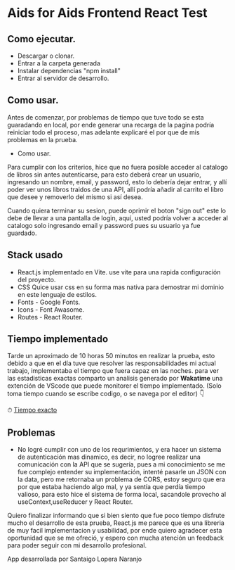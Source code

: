# Aids for Aids Frontend React Test

## Como ejecutar.

- Descargar o clonar.
- Entrar a la carpeta generada
- Instalar dependencias "npm install"
- Entrar al servidor de desarrollo.

## Como usar.

Antes de comenzar, por problemas de tiempo que tuve todo se esta guaradando en local, por ende generar una recarga de la pagina podría reiniciar todo el proceso, mas adelante explicaré el por que de mis problemas en la prueba.

- Como usar.

Para cumplir con los criterios, hice que no fuera posible acceder al catalogo de libros sin antes autenticarse, para esto deberá crear un usuario, ingresando un nombre, email, y password, esto lo debería dejar entrar, y allí poder ver unos libros traidos de una API, allí podría añadir al carrito el libro que desee y removerlo del mismo si así desea.

Cuando quiera terminar su sesion, puede oprimir el boton "sign out" este lo debe de llevar a una pantalla de login, aquí, usted podría volver a acceder al catalogo solo ingresando email y password pues su usuario ya fue guardado.


## Stack usado
- React.js implementado en Vite. use vite para una rapida configuración del proyecto.
- CSS Quice usar css en su forma mas nativa para demostrar mi dominio en este lenguaje de estilos.
- Fonts - Google Fonts.
- Icons - Font Awasome.
- Routes - React Router.

## Tiempo implementado
Tarde un aproximado de 10 horas 50 minutos en realizar la prueba, esto debido a que en el día tuve que resolver las responsabilidades mi actual trabajo, implementaba el tiempo que fuera capaz en las noches. para ver las estadisticas exactas comparto un analisis generado por **Wakatime** una extención de VScode que puede monitorer el tiempo implementado. (Solo toma tiempo cuando se escribe codigo, o se navega por el editor) 👇

 ⏱ <a href="https://wakatime.com/@fa9c9bc0-0a2e-4a6d-987c-900bca5e45de/projects/vvqyohohya?start=2022-05-23&end=2022-05-29" target="_blank" >
    Tiempo exacto
  </a>

## Problemas
- No logré cumplir con uno de los requrimientos, y era hacer un sistema de autenticación mas dinamico, es decir, no logree realizar una comunicación con la API que se sugería, pues a mi conocimiento se me fue complejo entender su implementación, intenté pasarle un JSON con la data, pero me retornaba un problema de CORS, estoy seguro que era por que estaba haciendo algo mal, y ya sentía que perdía tiempo valioso, para esto hice el sistema de forma local, sacandole provecho al useContext,useReducer y React Router.


Quiero finalizar informando que si bien siento que fue poco tiempo disfrute mucho el desarrollo de esta prueba, React.js me parece que es una libreria de muy facil implementacion y usabilidad, por ende quiero agradecer esta oportunidad que se me ofreció, y espero con mucha atención un feedback para poder seguir con mi desarrollo profesional.

App desarrollada por Santaigo Lopera Naranjo
